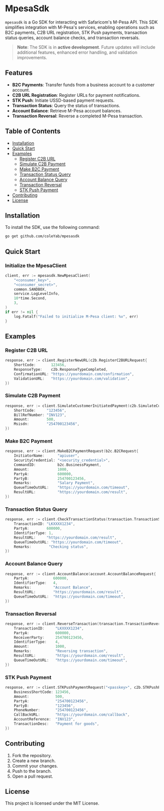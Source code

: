 # MpesaSdk

`mpesasdk` is a Go SDK for interacting with Safaricom's M-Pesa API. This SDK simplifies integration with M-Pesa's services, enabling operations such as B2C payments, C2B URL registration, STK Push payments, transaction status queries, account balance checks, and transaction reversals.

> **Note**: The SDK is in **active development**. Future updates will include additional features, enhanced error handling, and validation improvements.

## Features

- **B2C Payments**: Transfer funds from a business account to a customer account.
- **C2B URL Registration**: Register URLs for payment notifications.
- **STK Push**: Initiate USSD-based payment requests.
- **Transaction Status**: Query the status of transactions.
- **Account Balance**: Retrieve M-Pesa account balances.
- **Transaction Reversal**: Reverse a completed M-Pesa transaction.

## Table of Contents

- [Installation](#installation)
- [Quick Start](#quick-start)
- [Examples](#examples)
  - [Register C2B URL](#register-c2b-url)
  - [Simulate C2B Payment](#simulate-c2b-payment)
  - [Make B2C Payment](#make-b2c-payment)
  - [Transaction Status Query](#transaction-status-query)
  - [Account Balance Query](#account-balance-query)
  - [Transaction Reversal](#transaction-reversal)
  - [STK Push Payment](#stk-push-payment)
- [Contributing](#contributing)
- [License](#license)

## Installation

To install the SDK, use the following command:

```bash
go get github.com/coleYab/mpesasdk
```

## Quick Start

### Initialize the MpesaClient

```go
client, err := mpesasdk.NewMpesaClient(
    "<consumer_key>",
    "<consumer_secret>",
    common.SANDBOX,
    service.LogLevelInfo,
    10*time.Second,
    3,
)
if err != nil {
    log.Fatalf("Failed to initialize M-Pesa client: %v", err)
}
```

## Examples

### Register C2B URL

```go
response, err := client.RegisterNewURL(c2b.RegisterC2BURLRequest{
    ShortCode:       123456,
    ResponseType:    c2b.ResponseTypeCompleted,
    ConfirmationURL: "https://yourdomain.com/confirmation",
    ValidationURL:   "https://yourdomain.com/validation",
})
```

### Simulate C2B Payment

```go
response, err := client.SimulateCustomerInitiatedPayment(c2b.SimulateCustomerInititatedPayment{
    ShortCode:     "123456",
    BillRefNumber: "INV123",
    Amount:        500,
    Msisdn:        "254700123456",
})
```

### Make B2C Payment

```go
response, err := client.MakeB2CPaymentRequest(b2c.B2CRequest{
    InitiatorName:      "apiuser",
    SecurityCredential: "<security_credential>",
    CommandID:          b2c.BusinessPayment,
    Amount:             1000,
    PartyA:             600000,
    PartyB:             254700123456,
    Remarks:            "Salary Payment",
    QueueTimeOutURL:    "https://yourdomain.com/timeout",
    ResultURL:          "https://yourdomain.com/result",
})
```

### Transaction Status Query

```go
response, err := client.CheckTransactionStatus(transaction.TransactionStatusRequest{
    TransactionID: "LKXXXX1234",
    PartyA:        600000,
    IdentifierType: 1,
    ResultURL:     "https://yourdomain.com/result",
    QueueTimeOutURL: "https://yourdomain.com/timeout",
    Remarks:        "Checking status",
})
```

### Account Balance Query

```go
response, err := client.AccountBalance(account.AccountBalanceRequest{
    PartyA:           600000,
    IdentifierType:   4,
    Remarks:          "Account Balance",
    ResultURL:        "https://yourdomain.com/result",
    QueueTimeOutURL:  "https://yourdomain.com/timeout",
})
```

### Transaction Reversal

```go
response, err := client.ReverseTransaction(transaction.TransactionReversalRequest{
    TransactionID:     "LKXXXX1234",
    PartyA:            600000,
    ReceiverParty:     254700123456,
    IdentifierType:    4,
    Amount:            1000,
    Remarks:           "Reversing transaction",
    ResultURL:         "https://yourdomain.com/result",
    QueueTimeOutURL:   "https://yourdomain.com/timeout",
})
```

### STK Push Payment

```go
response, err := client.STKPushPaymentRequest("<passkey>", c2b.STKPushPaymentRequest{
    BusinessShortCode: 123456,
    Amount:            500,
    PartyA:            "254700123456",
    PartyB:            "123456",
    PhoneNumber:       "254700123456",
    CallBackURL:       "https://yourdomain.com/callback",
    AccountReference:  "INV123",
    TransactionDesc:   "Payment for goods",
})
```

## Contributing

1. Fork the repository.
2. Create a new branch.
3. Commit your changes.
4. Push to the branch.
5. Open a pull request.

## License

This project is licensed under the MIT License.
